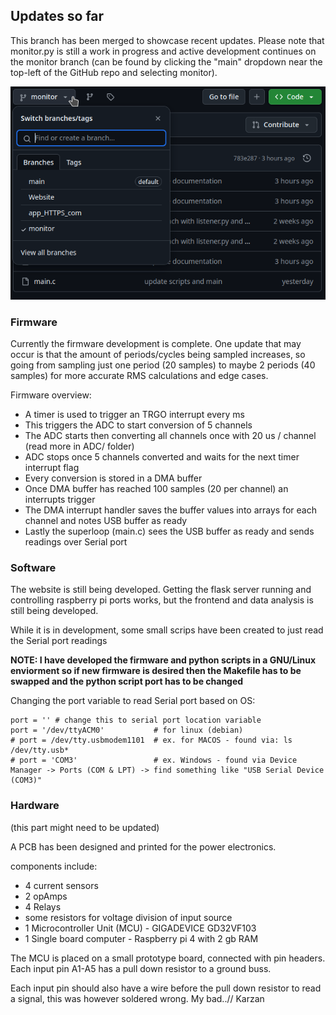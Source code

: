 ## Updates so far

This branch has been merged to showcase recent updates. Please note that monitor.py is still a work in progress and active development continues on the monitor branch (can be found by clicking the "main" dropdown near the top-left of the GitHub repo and selecting monitor). 

![alt text](image.png)

### Firmware

Currently the firmware development is complete. One update that may occur is that the amount of periods/cycles being sampled increases, so going from sampling just one period (20 samples) to maybe 2 periods (40 samples) for more accurate RMS calculations and edge cases. 

Firmware overview:
 - A timer is used to trigger an TRGO interrupt every ms 
 - This triggers the ADC to start conversion of 5 channels 
 - The ADC starts then converting all channels once with 20 us / channel (read more in ADC/ folder)
 - ADC stops once 5 channels converted and waits for the next timer interrupt flag
 - Every conversion is stored in a DMA buffer
 - Once DMA buffer has reached 100 samples (20 per channel) an interrupts trigger
 - The DMA interrupt handler saves the buffer values into arrays for each channel and notes USB buffer as ready
 - Lastly the superloop (main.c) sees the USB buffer as ready and sends readings over Serial port 

### Software

The website is still being developed. Getting the flask server running and controlling raspberry pi ports works, but the frontend and data analysis is still being developed.

While it is in development, some small scrips have been created to just read the Serial port readings

**NOTE: I have developed the firmware and python scripts in a GNU/Linux enviorment so if new firmware is desired then the Makefile has to be swapped and the python script port has to be changed**

Changing the port variable to read Serial port based on OS:

    port = '' # change this to serial port location variable
    port = '/dev/ttyACM0'           # for linux (debian)
    # port = /dev/tty.usbmodem1101  # ex. for MACOS - found via: ls /dev/tty.usb*
    # port = 'COM3'                 # ex. Windows - found via Device Manager -> Ports (COM & LPT) -> find something like "USB Serial Device (COM3)" 

### Hardware
(this part might need to be updated)

A PCB has been designed and printed for the power electronics.

components include:

 - 4 current sensors 
 - 2 opAmps 
 - 4 Relays
 - some resistors for voltage division of input source
 - 1 Microcontroller Unit (MCU) - GIGADEVICE GD32VF103
 - 1 Single board computer - Raspberry pi 4 with 2 gb RAM

The MCU is placed on a small prototype board, connected with pin headers. Each input pin A1-A5 has a pull down resistor to a ground buss. 

Each input pin should also have a wire before the pull down resistor to read a signal, this was however soldered wrong. My bad..// Karzan
